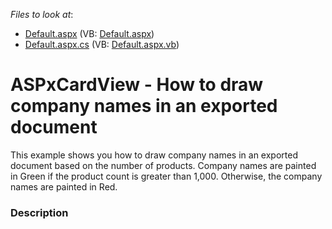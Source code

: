 <!-- default file list -->
*Files to look at*:

* [Default.aspx](./CS/Default.aspx) (VB: [Default.aspx](./VB/Default.aspx))
* [Default.aspx.cs](./CS/Default.aspx.cs) (VB: [Default.aspx.vb](./VB/Default.aspx.vb))
<!-- default file list end -->
# ASPxCardView - How to draw company names in an exported document


This example shows you how to draw company names in an exported document based on the number of products. Company names are painted in Green if the product count is greater than 1,000. Otherwise, the company names are painted in Red.


<h3>Description</h3>

&nbsp;

<br/>


